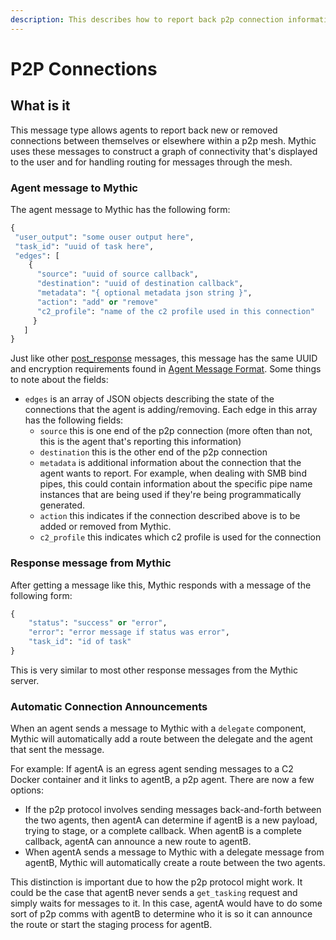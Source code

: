 ```yaml
---
description: This describes how to report back p2p connection information to the server
---
```


# P2P Connections

## What is it

This message type allows agents to report back new or removed connections between themselves or elsewhere within a p2p mesh. Mythic uses these messages to construct a graph of connectivity that's displayed to the user and for handling routing for messages through the mesh.

### Agent message to Mythic

The agent message to Mythic has the following form:

```python
{
 "user_output": "some ouser output here",
 "task_id": "uuid of task here",
 "edges": [
    {
      "source": "uuid of source callback",
      "destination": "uuid of destination callback",
      "metadata": "{ optional metadata json string }",
      "action": "add" or "remove"
      "c2_profile": "name of the c2 profile used in this connection"
     }
   ]
}
```

Just like other [post\_response](../../c2-related-development/c2-profile-code/agent-side-coding/action-post\_response.md) messages, this message has the same UUID and encryption requirements found in [Agent Message Format](../../c2-related-development/c2-profile-code/agent-side-coding/agent-message-format.md). Some things to note about the fields:

* `edges` is an array of JSON objects describing the state of the connections that the agent is adding/removing. Each edge in this array has the following fields:
  * `source` this is one end of the p2p connection (more often than not, this is the agent that's reporting this information)
  * `destination` this is the other end of the p2p connection
  * `metadata` is additional information about the connection that the agent wants to report. For example, when dealing with SMB bind pipes, this could contain information about the specific pipe name instances that are being used if they're being programmatically generated.
  * `action` this indicates if the connection described above is to be added or removed from Mythic.
  * `c2_profile` this indicates which c2 profile is used for the connection

### Response message from Mythic

After getting a message like this, Mythic responds with a message of the following form:

```python
{
    "status": "success" or "error",
    "error": "error message if status was error",
    "task_id": "id of task"
}
```

This is very similar to most other response messages from the Mythic server.

### Automatic Connection Announcements

When an agent sends a message to Mythic with a `delegate` component, Mythic will automatically add a route between the delegate and the agent that sent the message.

For example: If agentA is an egress agent sending messages to a C2 Docker container and it links to agentB, a p2p agent. There are now a few options:

* If the p2p protocol involves sending messages back-and-forth between the two agents, then agentA can determine if agentB is a new payload, trying to stage, or a complete callback. When agentB is a complete callback, agentA can announce a new route to agentB.
* When agentA sends a message to Mythic with a delegate message from agentB, Mythic will automatically create a route between the two agents.

This distinction is important due to how the p2p protocol might work. It could be the case that agentB never sends a `get_tasking` request and simply waits for messages to it. In this case, agentA would have to do some sort of p2p comms with agentB to determine who it is so it can announce the route or start the staging process for agentB.
